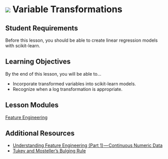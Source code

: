 # ![](https://ga-dash.s3.amazonaws.com/production/assets/logo-9f88ae6c9c3871690e33280fcf557f33.png) Variable Transformations

## Student Requirements

Before this lesson, you should be able to create linear regression models with scikit-learn.

## Learning Objectives

By the end of this lesson, you will be able to...

- Incorporate transformed variables into scikit-learn models.
- Recognize when a log transformation is appropriate.

## Lesson Modules

[Feature Engineering](./modules/feature_engineering.ipynb)

## Additional Resources

- [Understanding Feature Engineering (Part 1) — Continuous Numeric Data](https://towardsdatascience.com/understanding-feature-engineering-part-1-continuous-numeric-data-da4e47099a7b)
- [Tukey and Mosteller’s Bulging Rule](https://freakonometrics.hypotheses.org/14967)

